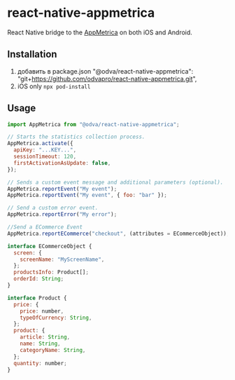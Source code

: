 # react-native-appmetrica

React Native bridge to the [AppMetrica](https://appmetrica.yandex.com/) on both iOS and Android.

## Installation

1. добавить в package.json
   "@odva/react-native-appmetrica": "git+https://github.com/odvapro/react-native-appmetrica.git",
2. iOS only `npx pod-install`

## Usage

```js
import AppMetrica from "@odva/react-native-appmetrica";

// Starts the statistics collection process.
AppMetrica.activate({
  apiKey: "...KEY...",
  sessionTimeout: 120,
  firstActivationAsUpdate: false,
});

// Sends a custom event message and additional parameters (optional).
AppMetrica.reportEvent("My event");
AppMetrica.reportEvent("My event", { foo: "bar" });

// Send a custom error event.
AppMetrica.reportError("My error");

//Send a ECommerce Event
AppMetrica.reportECommerce("checkout", (attributes = ECommerceObject));

interface ECommerceObject {
  screen: {
    screenName: "MyScreenName",
  };
  productsInfo: Product[];
  orderId: String;
}

interface Product {
  price: {
    price: number,
    typeOfCurrency: String,
  };
  product: {
    article: String,
    name: String,
    categoryName: String,
  };
  quantity: number;
}
```
